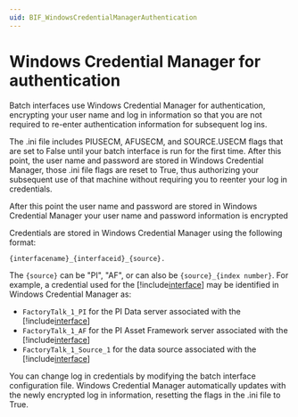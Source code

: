 ```yaml
---
uid: BIF_WindowsCredentialManagerAuthentication
---
```


# Windows Credential Manager for authentication

<!-- Customized for FactoryTalk -->

Batch interfaces use Windows Credential Manager for authentication, encrypting your user name and log in information so that you are not required to re-enter authentication information for subsequent log ins.

The .ini file includes PIUSECM, AFUSECM, and SOURCE.USECM flags that are set to False until your batch interface is run for the first time. After this point, the user name and password are stored in Windows Credential Manager, those .ini file flags are reset to True, thus authorizing your subsequent use of that machine without requiring you to reenter your log in credentials.

After this point the user name and password are stored in Windows Credential Manager your user name and password information is encrypted

Credentials are stored in Windows Credential Manager using the following format:

```text
{interfacename}_{interfaceid}_{source}.
```

The `{source}` can be "PI", "AF", or can also be `{source}_{index number}`. For example, a credential used for the [!include[interface](../includes/interface-name.md)] may be identified in Windows Credential Manager as:

<!-- Update PLACHOLDERS for interface -->

* `FactoryTalk_1_PI` for the PI Data server associated with the [!include[interface](../includes/interface-name.md)]
* `FactoryTalk_1_AF` for the PI Asset Framework server associated with the [!include[interface](../includes/interface-name.md)]
* `FactoryTalk_1_Source_1` for the data source associated with the [!include[interface](../includes/interface-name.md)]

You can change log in credentials by modifying the batch interface configuration file. Windows Credential Manager automatically updates with the newly encrypted log in information, resetting the flags in the .ini file to True.
